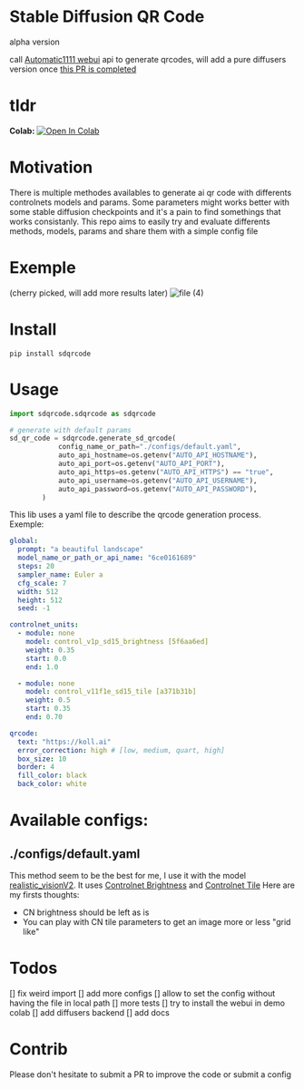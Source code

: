 
# Stable Diffusion QR Code
alpha version

call [Automatic1111 webui](https://github.com/AUTOMATIC1111/stable-diffusion-webui) api to generate qrcodes, will add a pure diffusers version once [this PR is completed](https://github.com/huggingface/diffusers/pull/3770)

# tldr
**Colab:**  <a target="_blank" href="https://colab.research.google.com/github/koll-ai/stable-difusion-qrcode/blob/master/colabs/demo_sdqrcode.ipynb">
  <img src="https://colab.research.google.com/assets/colab-badge.svg" alt="Open In Colab"/>
</a>

# Motivation
There is multiple methodes availables to generate ai qr code with differents controlnets models and params. Some parameters might works better with some stable diffusion checkpoints and it's a pain to find somethings that works consistanly.
This repo aims to easily try and evaluate differents methods, models, params and share them with a simple config file 

# Exemple
(cherry picked, will add more results later)
![file (4)](https://github.com/koll-ai/stable-difusion-qrcode/assets/22277706/435d4a3c-5eca-498e-a8bd-47d2658e6305)

# Install
```
pip install sdqrcode
```

# Usage
```python
import sdqrcode.sdqrcode as sdqrcode

# generate with default params
sd_qr_code = sdqrcode.generate_sd_qrcode(
            config_name_or_path="./configs/default.yaml",
            auto_api_hostname=os.getenv("AUTO_API_HOSTNAME"),
            auto_api_port=os.getenv("AUTO_API_PORT"),
            auto_api_https=os.getenv("AUTO_API_HTTPS") == "true",
            auto_api_username=os.getenv("AUTO_API_USERNAME"),
            auto_api_password=os.getenv("AUTO_API_PASSWORD"),
        )
```

This lib uses a yaml file to describe the qrcode generation process. Exemple:
``` yaml
global:
  prompt: "a beautiful landscape"
  model_name_or_path_or_api_name: "6ce0161689"
  steps: 20
  sampler_name: Euler a
  cfg_scale: 7
  width: 512
  height: 512
  seed: -1

controlnet_units:
  - module: none
    model: control_v1p_sd15_brightness [5f6aa6ed]
    weight: 0.35
    start: 0.0
    end: 1.0

  - module: none
    model: control_v11f1e_sd15_tile [a371b31b]
    weight: 0.5
    start: 0.35
    end: 0.70

qrcode:
  text: "https://koll.ai"
  error_correction: high # [low, medium, quart, high]
  box_size: 10
  border: 4
  fill_color: black
  back_color: white
  ```

# Available configs:
## ./configs/default.yaml
This method seem to be the best for me, I use it with the model [realistic_visionV2](https://civitai.com/models/4201/realistic-vision-v20).
It uses [Controlnet Brightness](https://huggingface.co/ioclab/control_v1p_sd15_brightness) and [Controlnet Tile](https://huggingface.co/lllyasviel/control_v11f1e_sd15_tile)
Here are my firsts thoughts:
* CN brightness should be left as is
* You can play with CN tile parameters to get an image more or less "grid like"

# Todos
[] fix weird import
[] add more configs
[] allow to set the config without having the file in local path
[] more tests
[] try to install the webui in demo colab
[] add diffusers backend
[] add docs

# Contrib
Please don't hesitate to submit a PR to improve the code or submit a config

